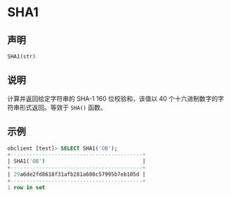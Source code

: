 # SHA1

## 声明

```sql
SHA1(str)
```

## 说明

计算并返回给定字符串的 SHA-1 160 位校验和，该值以 40 个十六进制数字的字符串形式返回。等效于 `SHA()` 函数。

## 示例

```sql
obclient [test]> SELECT SHA1('OB');
+------------------------------------------+
| SHA1('OB')                               |
+------------------------------------------+
| 29a6de2fd8618f31afb281a608c57995b7eb105d |
+------------------------------------------+
1 row in set
```
